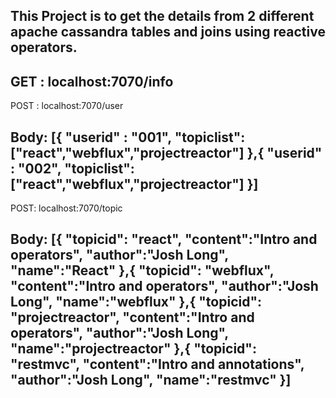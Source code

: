This Project is to get the details from 2 different apache cassandra tables and joins using reactive operators.
---------------------------------------------------------------
GET : localhost:7070/info
---------------------------------------------------------------

POST : localhost:7070/user

Body: [{
  "userid" : "001",
  "topiclist": ["react","webflux","projectreactor"]
},{
  "userid" : "002",
  "topiclist": ["react","webflux","projectreactor"]
}]
----------------------------------------------------------------
POST: localhost:7070/topic

Body: [{
  "topicid": "react",
  "content":"Intro and operators",
  "author":"Josh Long",
  "name":"React"
},{
  "topicid": "webflux",
  "content":"Intro and operators",
  "author":"Josh Long",
  "name":"webflux"
},{
  "topicid": "projectreactor",
  "content":"Intro and operators",
  "author":"Josh Long",
  "name":"projectreactor"
},{
  "topicid": "restmvc",
  "content":"Intro and annotations",
  "author":"Josh Long",
  "name":"restmvc"
}]
----------------------------------------------------------------

